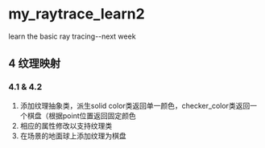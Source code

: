 # my_raytrace_learn2
learn the basic ray tracing--next week

## 4 纹理映射

### 4.1 & 4.2

1. 添加纹理抽象类，派生solid color类返回单一颜色，checker_color类返回一个棋盘（根据point位置返回固定颜色
2. 相应的属性修改以支持纹理类
3. 在场景的地面球上添加纹理为棋盘



